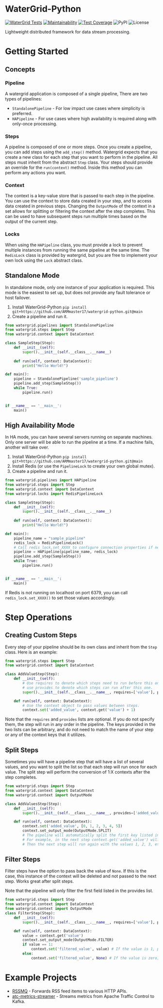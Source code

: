 # WaterGrid-Python
[![WaterGrid Tests](https://github.com/ARMmaster17/watergrid-python/actions/workflows/ci.yml/badge.svg?branch=main)](https://github.com/ARMmaster17/watergrid-python/actions/workflows/ci.yml)
[![Maintainability](https://api.codeclimate.com/v1/badges/5ecd1367c30a9a8a5c59/maintainability)](https://codeclimate.com/github/ARMmaster17/watergrid-python/maintainability)
[![Test Coverage](https://api.codeclimate.com/v1/badges/5ecd1367c30a9a8a5c59/test_coverage)](https://codeclimate.com/github/ARMmaster17/watergrid-python/test_coverage)
![PyPI](https://img.shields.io/pypi/v/watergrid)
![License](https://img.shields.io/badge/license-MIT-blue.svg)

Lightweight distributed framework for data stream processing.

# Getting Started
## Concepts
### Pipeline
A watergrid application is composed of a single pipeline, There are two types of pipelines:
- `StandalonePipeline` - For low impact use cases where simplicity is preferred.
- `HAPipeline` - For use cases where high availability is required along with only-once processing.

### Steps
A pipeline is composed of one or more steps. Once you create a pipeline, you can add steps using the `add_step()` method.
Watergrid expects that you create a new class for each step that you want to perform in the pipeline. All steps must
inherit from the abstract `Step` class. Your steps should provide an override for the `run(context)` method. Inside this
method you can perform any actions you want.

### Context
The context is a key-value store that is passed to each step in the pipeline. You can use the context to store
data created in your step, and to access data created in previous steps. Changing the `OutputMode` of the context
in a set allows for splitting or filtering the context after the step completes. This can be used to have subsequent
steps run multiple times based on the output of the current step.

### Locks
When using the `HAPipeline` class, you must provide a lock to prevent multiple instances from running the same pipeline
at the same time. The `RedisLock` class is provided by watergrid, but you are free to implement your own lock
using the `Lock` abstract class.

## Standalone Mode
In standalone mode, only one instance of your application is required. This mode is the easiest to set up,
but does not provide any fault tolerance or host failover.
1. Install WaterGrid-Python `pip install git+https://github.com/ARMmaster17/watergrid-python.git@main`
2. Create a pipeline and run it.
```python
from watergrid.pipelines import StandalonePipeline
from watergrid.steps import Step
from watergrid.context import DataContext

class SampleStep(Step):
    def __init__(self):
        super().__init__(self.__class__.__name__)
        
    def run(self, context: DataContext):
        print("Hello World!")

def main():
    pipeline = StandalonePipeline('sample_pipeline')
    pipeline.add_step(SampleStep())
    while True:
        pipeline.run()

        
if __name__ == '__main__':
    main()
```

## High Availability Mode
In HA mode, you can have several servers running on separate machines. Only
one server will be able to run the pipeline at a time. If a machine fails, another will take over.

1. Install WaterGrid-Python `pip install git+https://github.com/ARMmaster17/watergrid-python.git@main`
2. Install Redis (or use the `PipelineLock` to create your own global mutex).
3. Create a pipeline and run it.
```python
from watergrid.pipelines import HAPipeline
from watergrid.steps import Step
from watergrid.context import DataContext
from watergrid.locks import RedisPipelineLock

class SampleStep(Step):
    def __init__(self):
        super().__init__(self.__class__.__name__)
        
    def run(self, context: DataContext):
        print("Hello World!")

def main():
    pipeline_name = "sample_pipeline"
    redis_lock = RedisPipelineLock()
    # Call redis_lock.set_XXXX to configure connection properties if needed.
    pipeline = HAPipeline(pipeline_name, redis_lock)
    pipeline.add_step(SampleStep())
    while True:
        pipeline.run()

        
if __name__ == '__main__':
    main()
```

If Redis is not running on localhost on port 6379, you can call `redis_lock.set_XXXX()` to set those values accordingly.

# Step Operations

## Creating Custom Steps
Every step of your pipeline should be its own class and inherit from the `Step` class. Here is an example:

```python
from watergrid.steps import Step
from watergrid.context import DataContext

class AddValueStep(Step):
    def __init__(self):
        # Use requires to denote which steps need to run before this one, and
        # use provides to denote which steps can run after this one.
        super().__init__(self.__class__.__name__, requires=['value'], provides=['added_value'])

    def run(self, context: DataContext):
        # Use the context object to pass values between steps.
        context.set('added_value', context.get('value') + 1)
```
Note that the `requires` and `provides` lists are optional. If you do not specify them, the step will run
in any order in the pipeline. The keys provided in the two lists can be arbitrary, and do not need to match
the name of your step or any of the context keys that it utilizes.

## Split Steps
Sometimes you will have a pipeline step that will have a list of several values,
and you want to split the list so that each step will run once for each value. The split step
will perform the conversion of 1:X contexts after the step completes.

```python
from watergrid.steps import Step
from watergrid.context import DataContext
from watergrid.context import OutputMode

class AddValuesStep(Step):
    def __init__(self):
        super().__init__(self.__class__.__name__, provides=['added_value'])

    def run(self, context: DataContext):
        context.set('added_value', [0, 1, 2, 3, 4, 5])
        context.set_output_mode(OutputMode.SPLIT)
        # The pipeline will automatically split the first key listed in provides[].
        # For example, in the next step context.get('added_value') will return 0.
        # Then the next step will run again with the values 1, 2, 3, etc...
```

## Filter Steps
Filter steps have the option to pass back the value of `None`. If this is the case, this instance of the context will be deleted and not passed to the next step. Works great after split steps.

Note that the pipeline will only filter the first field listed in the provides list.

```python
from watergrid.steps import Step
from watergrid.context import DataContext
from watergrid.context import OutputMode
class FilterStep(Step):
    def __init__(self):
        super().__init__(self.__class__.__name__, requires=['value'], provides=['filtered_value'])

    def run(self, context: DataContext):
        value = context.get('value')
        context.set_output_mode(OutputMode.FILTER)
        if value == 1:
            context.set('filtered_value', value) # If the value is 1, pass it along to the next step.
        else:
            context.set('filtered_value', None) # If the value is zero, delete this context and don't pass it to the next step.
```

# Example Projects
- [RSSMQ](https://github.com/ARMmaster17/rssmq/tree/126-refactor-to-use-watergrid) - Forwards RSS feed items to various HTTP APIs.
- [atc-metrics-streamer](https://github.com/ARMmaster17/atc-metrics-streamer/tree/watergrid-transplant) - Streams metrics from Apache Traffic Control to Kafka.
